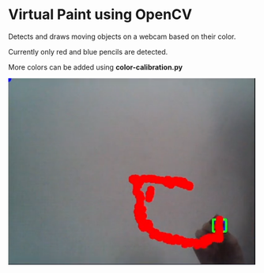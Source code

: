 # Virtual Paint using OpenCV

Detects and draws moving objects on a webcam based on their color.

Currently only red and blue pencils are detected.

More colors can be added using **color-calibration.py**

<img src="./demo.png" alt="drawing" width="500"/>
